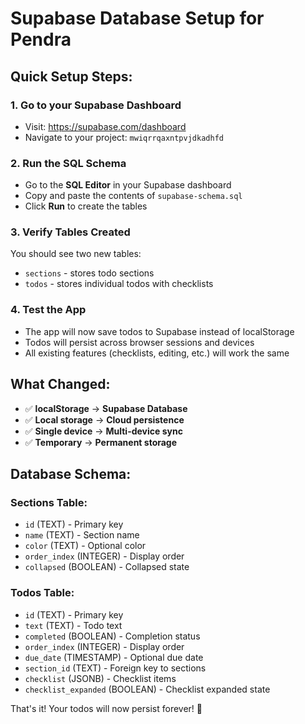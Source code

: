 # Supabase Database Setup for Pendra

## Quick Setup Steps:

### 1. Go to your Supabase Dashboard
- Visit: https://supabase.com/dashboard
- Navigate to your project: `mwiqrrqaxntpvjdkadhfd`

### 2. Run the SQL Schema
- Go to the **SQL Editor** in your Supabase dashboard
- Copy and paste the contents of `supabase-schema.sql` 
- Click **Run** to create the tables

### 3. Verify Tables Created
You should see two new tables:
- `sections` - stores todo sections
- `todos` - stores individual todos with checklists

### 4. Test the App
- The app will now save todos to Supabase instead of localStorage
- Todos will persist across browser sessions and devices
- All existing features (checklists, editing, etc.) will work the same

## What Changed:
- ✅ **localStorage** → **Supabase Database**
- ✅ **Local storage** → **Cloud persistence**
- ✅ **Single device** → **Multi-device sync**
- ✅ **Temporary** → **Permanent storage**

## Database Schema:

### Sections Table:
- `id` (TEXT) - Primary key
- `name` (TEXT) - Section name
- `color` (TEXT) - Optional color
- `order_index` (INTEGER) - Display order
- `collapsed` (BOOLEAN) - Collapsed state

### Todos Table:
- `id` (TEXT) - Primary key
- `text` (TEXT) - Todo text
- `completed` (BOOLEAN) - Completion status
- `order_index` (INTEGER) - Display order
- `due_date` (TIMESTAMP) - Optional due date
- `section_id` (TEXT) - Foreign key to sections
- `checklist` (JSONB) - Checklist items
- `checklist_expanded` (BOOLEAN) - Checklist expanded state

That's it! Your todos will now persist forever! 🎉
